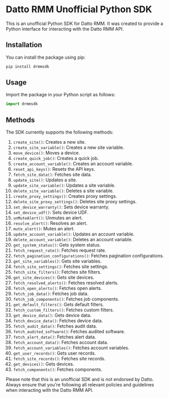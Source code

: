 # Datto RMM Unofficial Python SDK

This is an unofficial Python SDK for Datto RMM. It was created to provide a Python interface for interacting with the Datto RMM API.

## Installation

You can install the package using pip:

```bash
pip install drmmsdk
```

## Usage

Import the package in your Python script as follows:

```python
import drmmsdk
```

## Methods

The SDK currently supports the following methods:

1. `create_site()`: Creates a new site.
2. `create_site_variable()`: Creates a new site variable.
3. `move_device()`: Moves a device.
4. `create_quick_job()`: Creates a quick job.
5. `create_account_variable()`: Creates an account variable.
6. `reset_api_keys()`: Resets the API keys.
7. `fetch_site_data()`: Fetches site data.
8. `update_site()`: Updates a site.
9. `update_site_variable()`: Updates a site variable.
10. `delete_site_variable()`: Deletes a site variable.
11. `create_proxy_settings()`: Creates proxy settings.
12. `delete_site_proxy_settings()`: Deletes site proxy settings.
13. `set_device_warranty()`: Sets device warranty.
14. `set_device_udf()`: Sets device UDF.
15. `unMuteAlert()`: Unmutes an alert.
16. `resolve_alert()`: Resolves an alert.
17. `mute_alert()`: Mutes an alert.
18. `update_account_variable()`: Updates an account variable.
19. `delete_account_variable()`: Deletes an account variable.
20. `get_system_status()`: Gets system status.
21. `fetch_request_rate()`: Fetches request rate.
22. `fetch_pagination_configurations()`: Fetches pagination configurations.
23. `get_site_variables()`: Gets site variables.
24. `fetch_site_settings()`: Fetches site settings.
25. `fetch_site_filters()`: Fetches site filters.
26. `get_site_devices()`: Gets site devices.
27. `fetch_resolved_alerts()`: Fetches resolved alerts.
28. `fetch_open_alerts()`: Fetches open alerts.
29. `fetch_job_data()`: Fetches job data.
30. `fetch_job_components()`: Fetches job components.
31. `get_default_filters()`: Gets default filters.
32. `fetch_custom_filters()`: Fetches custom filters.
33. `get_device_data()`: Gets device data.
34. `fetch_device_data()`: Fetches device data.
35. `fetch_audit_data()`: Fetches audit data.
36. `fetch_audited_software()`: Fetches audited software.
37. `fetch_alert_data()`: Fetches alert data.
38. `fetch_account_data()`: Fetches account data.
39. `fetch_account_variables()`: Fetches account variables.
40. `get_user_records()`: Gets user records.
41. `fetch_site_records()`: Fetches site records.
42. `get_devices()`: Gets devices.
43. `fetch_components()`: Fetches components.


Please note that this is an unofficial SDK and is not endorsed by Datto. Always ensure that you're following all relevant policies and guidelines when interacting with the Datto RMM API.